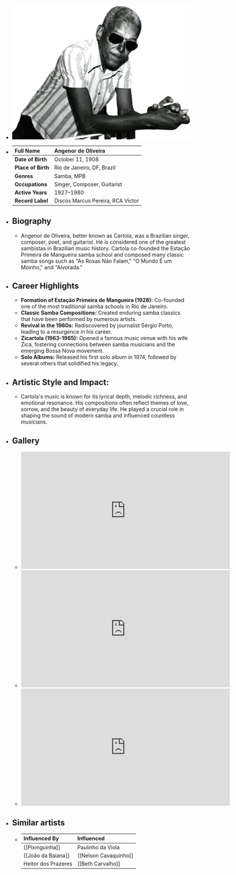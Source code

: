 ---
---




- ![cartola.png](../assets/cartola_1717739148861_0.png)
- | **Full Name**     | Angenor de Oliveira                 |
  |-------------------|------------------------------------|
  | **Date of Birth** | October 11, 1908                   |
  | **Place of Birth**| Rio de Janeiro, DF, Brazil         |
  | **Genres**        | Samba, MPB                         |
  | **Occupations**   | Singer, Composer, Guitarist        |
  | **Active Years**  | 1927–1980                          |
  | **Record Label**  | Discos Marcus Pereira, RCA Victor  |
- ## **Biography**
	- Angenor de Oliveira, better known as Cartola, was a Brazilian singer, composer, poet, and guitarist. He is considered one of the greatest sambistas in Brazilian music history. Cartola co-founded the Estação Primeira de Mangueira samba school and composed many classic samba songs such as "As Rosas Não Falam," "O Mundo É um Moinho," and "Alvorada."
- ## **Career Highlights**
	- **Formation of Estação Primeira de Mangueira (1928):** Co-founded one of the most traditional samba schools in Rio de Janeiro.
	- **Classic Samba Compositions:** Created enduring samba classics that have been performed by numerous artists.
	- **Revival in the 1960s:** Rediscovered by journalist Sérgio Porto, leading to a resurgence in his career.
	- **Zicartola (1963-1965):** Opened a famous music venue with his wife Zica, fostering connections between samba musicians and the emerging Bossa Nova movement.
	- **Solo Albums:** Released his first solo album in 1974, followed by several others that solidified his legacy.
- ## **Artistic Style and Impact:**
	- Cartola's music is known for its lyrical depth, melodic richness, and emotional resonance. His compositions often reflect themes of love, sorrow, and the beauty of everyday life. He played a crucial role in shaping the sound of modern samba and influenced countless musicians.
- ## **Gallery**
	- <iframe width="560" height="315" src="https://www.youtube.com/embed/56mu8KSUYqk?si=qwNIRhFR5WM2FYW_" title="YouTube video player" frameborder="0" allow="accelerometer; autoplay; clipboard-write; encrypted-media; gyroscope; picture-in-picture; web-share" referrerpolicy="strict-origin-when-cross-origin" allowfullscreen></iframe>
	- <iframe width="560" height="315" src="https://www.youtube.com/embed/Hr0sLy1LS7c?si=Uu1i_oXP5uql_JXd" title="YouTube video player" frameborder="0" allow="accelerometer; autoplay; clipboard-write; encrypted-media; gyroscope; picture-in-picture; web-share" referrerpolicy="strict-origin-when-cross-origin" allowfullscreen></iframe>
	- <iframe width="560" height="315" src="https://www.youtube.com/embed/dB6mPGLj2J8?si=88akSCxFASpcW4vD" title="YouTube video player" frameborder="0" allow="accelerometer; autoplay; clipboard-write; encrypted-media; gyroscope; picture-in-picture; web-share" referrerpolicy="strict-origin-when-cross-origin" allowfullscreen></iframe>
- ## Similar artists
	- | Influenced By             | Influenced           |
	  |---------------------------|----------------------|
	  | [[Pixinguinha]]           | Paulinho da Viola    |
	  | [[João da Baiana]]        | [[Nelson Cavaquinho]]    |
	  | Heitor dos Prazeres   | [[Beth Carvalho]]        |